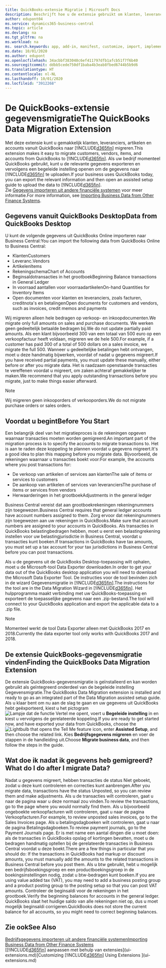 ```yaml
---
title: QuickBooks-extensie Migratie | Microsoft Docs
description: Beschrijft hoe u de extensie gebruikt om klanten, leveranciers, artikelen en rekeningen van QuickBooks Desktop naar Business Central te importeren.
author: edupont04
ms.service: dynamics365-business-central
ms.topic: article
ms.devlang: na
ms.tgt_pltfrm: na
ms.workload: na
ms. search.keywords: app, add-in, manifest, customize, import, implement
ms.date: 10/01/2020
ms.author: edupont
ms.openlocfilehash: 34acbbf383048c6ef411797dfb1afcb51f7f6b40
ms.sourcegitcommit: ddbb5cede750df1baba4b3eab8fbed6744b5b9d6
ms.translationtype: HT
ms.contentlocale: nl-NL
ms.lasthandoff: 10/01/2020
ms.locfileid: "3912268"
---
```

# <a name="the-quickbooks-data-migration-extension"></a><span data-ttu-id="e3bae-103">De QuickBooks-extensie gegevensmigratie</span><span class="sxs-lookup"><span data-stu-id="e3bae-103">The QuickBooks Data Migration Extension</span></span>

<span data-ttu-id="e3bae-104">Met deze extensie kunt u gemakkelijk klanten, leveranciers, artikelen en accounts vanuit QuickBooks naar [!INCLUDE[d365fin](includes/d365fin_md.md)] migreren.</span><span class="sxs-lookup"><span data-stu-id="e3bae-104">This extension makes it easy to migrate customers, vendors, items, and accounts from QuickBooks to [!INCLUDE[d365fin](includes/d365fin_md.md)].</span></span> <span data-ttu-id="e3bae-105">Als uw bedrijf momenteel QuickBooks gebruikt, kunt u de relevante gegevens exporteren en vervolgens een begeleide instelling openen om de gegevens naar [!INCLUDE[d365fin](includes/d365fin_md.md)] te uploaden.</span><span class="sxs-lookup"><span data-stu-id="e3bae-105">If your business uses QuickBooks today, you can export the relevant information and then open an assisted setup guide to upload the data to [!INCLUDE[d365fin](includes/d365fin_md.md)].</span></span>  
<span data-ttu-id="e3bae-106">Zie [Gegevens importeren uit andere financiële systemen](across-import-data-configuration-packages.md) voor meer informatie.</span><span class="sxs-lookup"><span data-stu-id="e3bae-106">For more information, see [Importing Business Data from Other Finance Systems](across-import-data-configuration-packages.md).</span></span>

## <a name="data-from-quickbooks-desktop"></a><span data-ttu-id="e3bae-107">Gegevens vanuit QuickBooks Desktop</span><span class="sxs-lookup"><span data-stu-id="e3bae-107">Data from QuickBooks Desktop</span></span>

<span data-ttu-id="e3bae-108">U kunt de volgende gegevens uit QuickBooks Online importeren naar Business Central:</span><span class="sxs-lookup"><span data-stu-id="e3bae-108">You can import the following data from QuickBooks Online to Business Central:</span></span>

- <span data-ttu-id="e3bae-109">Klanten</span><span class="sxs-lookup"><span data-stu-id="e3bae-109">Customers</span></span>  
- <span data-ttu-id="e3bae-110">Leveranc.</span><span class="sxs-lookup"><span data-stu-id="e3bae-110">Vendors</span></span>  
- <span data-ttu-id="e3bae-111">Artikelen</span><span class="sxs-lookup"><span data-stu-id="e3bae-111">Items</span></span>  
- <span data-ttu-id="e3bae-112">Rekeningschema</span><span class="sxs-lookup"><span data-stu-id="e3bae-112">Chart of Accounts</span></span>  
- <span data-ttu-id="e3bae-113">Beginsaldotransacties in het grootboek</span><span class="sxs-lookup"><span data-stu-id="e3bae-113">Beginning Balance transactions in General Ledger</span></span>  
- <span data-ttu-id="e3bae-114">In voorraad aantallen voor voorraadartikelen</span><span class="sxs-lookup"><span data-stu-id="e3bae-114">On-hand Quantities for Inventory Items</span></span>  
- <span data-ttu-id="e3bae-115">Open documenten voor klanten en leveranciers, zoals facturen, creditnota's en betalingen</span><span class="sxs-lookup"><span data-stu-id="e3bae-115">Open documents for customers and vendors, such as invoices, credit memos and payments</span></span>  

<span data-ttu-id="e3bae-116">Wij migreren alleen hele bedragen op verkoop- en inkoopdocumenten.</span><span class="sxs-lookup"><span data-stu-id="e3bae-116">We migrate only full amounts on sales and purchase documents.</span></span> <span data-ttu-id="e3bae-117">We werken geen gedeeltelijk betaalde bedragen bij.</span><span class="sxs-lookup"><span data-stu-id="e3bae-117">We do not update partially paid amounts.</span></span> <span data-ttu-id="e3bae-118">Als een klant bijvoorbeeld 300 van een totaal van 500 euro op een verkoopfactuur heeft voldaan, migreren we de hele 500.</span><span class="sxs-lookup"><span data-stu-id="e3bae-118">For example, if a customer has paid 300 of a total of 500 dollars on a sales invoice, we migrate the full 500.</span></span> <span data-ttu-id="e3bae-119">Wanneer u gedeeltelijke betalingen hebt ontvangen, moet u deze handmatig bijwerken, voordat of nadat u gegevens migreert.</span><span class="sxs-lookup"><span data-stu-id="e3bae-119">If you have received partial payments, you must update these manually, either before or after you migrate data.</span></span> <span data-ttu-id="e3bae-120">Het is raadzaam openstaande transacties te vereffenen voordat u migreert, om zaken achteraf gemakkelijker te maken.</span><span class="sxs-lookup"><span data-stu-id="e3bae-120">We recommend that you apply outstanding transactions before you migrate, just to make things easier afterward.</span></span>

> [!NOTE]
> <span data-ttu-id="e3bae-121">Wij migreren geen inkooporders of verkooporders.</span><span class="sxs-lookup"><span data-stu-id="e3bae-121">We do not migrate purchase orders or sales orders.</span></span>

## <a name="before-you-start"></a><span data-ttu-id="e3bae-122">Voordat u begint</span><span class="sxs-lookup"><span data-stu-id="e3bae-122">Before You Start</span></span>

<span data-ttu-id="e3bae-123">Een belangrijk deel van het migratieproces is de rekeningen opgeven waarnaar transacties moeten worden gemigreerd.</span><span class="sxs-lookup"><span data-stu-id="e3bae-123">An important part of the migration process is to specify the accounts to migrate transactions to.</span></span> <span data-ttu-id="e3bae-124">Het is aan te raden deze koppeling te plannen voordat u gegevens migreert.</span><span class="sxs-lookup"><span data-stu-id="e3bae-124">It's a good idea to plan this mapping before you migrate data.</span></span> <span data-ttu-id="e3bae-125">Bijvoorbeeld, de rekeningen waarnaar u transacties boekt voor:</span><span class="sxs-lookup"><span data-stu-id="e3bae-125">For example, the accounts where you post transactions for:</span></span>

- <span data-ttu-id="e3bae-126">De verkoop van artikelen of services aan klanten</span><span class="sxs-lookup"><span data-stu-id="e3bae-126">The sale of items or services to customers</span></span>  
- <span data-ttu-id="e3bae-127">De aankoop van artikelen of services van leveranciers</span><span class="sxs-lookup"><span data-stu-id="e3bae-127">The purchase of items or services from vendors</span></span>  
- <span data-ttu-id="e3bae-128">Herwaarderingen in het grootboek</span><span class="sxs-lookup"><span data-stu-id="e3bae-128">Adjustments in the general ledger</span></span>  

<span data-ttu-id="e3bae-129">Business Central vereist dat aan grootboekrekeningen rekeningnummers zijn toegewezen.</span><span class="sxs-lookup"><span data-stu-id="e3bae-129">Business Central requires that general ledger accounts have account numbers assigned to them.</span></span> <span data-ttu-id="e3bae-130">Zorg ervoor dat rekeningnummers zijn toegewezen aan uw rekeningen in QuickBooks.</span><span class="sxs-lookup"><span data-stu-id="e3bae-130">Make sure that account numbers are assigned to your accounts in QuickBooks.</span></span>
<span data-ttu-id="e3bae-131">Als transacties in QuickBooks belastingbedragen hebben, moet u eerst een belastingrekening instellen voor uw belastingjurisdictie in Business Central, voordat u transacties kunt boeken.</span><span class="sxs-lookup"><span data-stu-id="e3bae-131">If transactions in QuickBooks have tax amounts, you must set up a tax account for your tax jurisdictions in Business Central before you can post transactions.</span></span>

<span data-ttu-id="e3bae-132">Als u de gegevens uit de QuickBooks Desktop-toepassing wilt ophalen, moet u de Microsoft-tool Data Exporter downloaden.</span><span class="sxs-lookup"><span data-stu-id="e3bae-132">In order to get your data out of the QuickBooks desktop application you will need to download the Microsoft Data Exporter Tool.</span></span>  <span data-ttu-id="e3bae-133">De instructies voor de tool bevinden zich in de wizard Gegevensmigratie in [!INCLUDE[d365fin](includes/d365fin_md.md)].</span><span class="sxs-lookup"><span data-stu-id="e3bae-133">The instructions for the tool are in the Data Migration Wizard in [!INCLUDE[d365fin](includes/d365fin_md.md)].</span></span> <span data-ttu-id="e3bae-134">Het hulpprogramma maakt verbinding met uw QuickBooks-toepassing en exporteert de toepasselijke gegevens naar een .zip-bestand.</span><span class="sxs-lookup"><span data-stu-id="e3bae-134">The tool will connect to your QuickBooks application and export the applicable data to a .zip file.</span></span>  

> [!NOTE]
> <span data-ttu-id="e3bae-135">Momenteel werkt de tool Data Exporter alleen met QuickBooks 2017 en 2018.</span><span class="sxs-lookup"><span data-stu-id="e3bae-135">Currently the data exporter tool only works with QuickBooks 2017 and 2018.</span></span>

## <a name="finding-the-quickbooks-data-migration-extension"></a><span data-ttu-id="e3bae-136">De extensie QuickBooks-gegevensmigratie vinden</span><span class="sxs-lookup"><span data-stu-id="e3bae-136">Finding the QuickBooks Data Migration Extension</span></span>

<span data-ttu-id="e3bae-137">De extensie QuickBooks-gegevensmigratie is geïnstalleerd en kan worden gebruikt als geïntegreerd onderdeel van de begeleide instelling Gegevensmigratie.</span><span class="sxs-lookup"><span data-stu-id="e3bae-137">The QuickBooks Data Migration extension is installed and ready to go as an integrated part of the Data Migration assisted setup guide.</span></span> <span data-ttu-id="e3bae-138">Als u klaar bent om nu aan de slag te gaan en uw gegevens uit QuickBooks hebt geëxporteerd, kiest u het pictogram ![Lampje dat de functie Vertel me opent](media/ui-search/search_small.png "Vertel me wat u wilt doen"), voert u **Begeleide instelling** in en kiest u vervolgens de gerelateerde koppeling.</span><span class="sxs-lookup"><span data-stu-id="e3bae-138">If you are ready to get started now, and have exported your data from QuickBooks, choose the ![Lightbulb that opens the Tell Me feature](media/ui-search/search_small.png "Tell me what you want to do") icon, enter **Assisted Setup**, and then choose the related link.</span></span> <span data-ttu-id="e3bae-139">Kies **Bedrijfsgegevens migreren** en voer de stappen in de handleiding uit.</span><span class="sxs-lookup"><span data-stu-id="e3bae-139">Choose **Migrate business data**, and then follow the steps in the guide.</span></span>  

## <a name="what-do-i-do-after-i-migrate-data"></a><span data-ttu-id="e3bae-140">Wat doe ik nadat ik gegevens heb gemigreerd?</span><span class="sxs-lookup"><span data-stu-id="e3bae-140">What do I do after I migrate Data?</span></span>

<span data-ttu-id="e3bae-141">Nadat u gegevens migreert, hebben transacties de status Niet geboekt, zodat u deze kunt controleren en correcties kunt aanbrengen.</span><span class="sxs-lookup"><span data-stu-id="e3bae-141">After you migrate data, transactions have the status Unposted, so you can review them and make adjustments.</span></span> <span data-ttu-id="e3bae-142">Als u de transacties wilt controleren, gaat u naar de pagina waar u deze normaal zou vinden.</span><span class="sxs-lookup"><span data-stu-id="e3bae-142">To review the transactions, go to the page where you would normally find them.</span></span> <span data-ttu-id="e3bae-143">Als u bijvoorbeeld ongeboekte verkoopfacturen wilt controleren, gaat u naar de pagina Verkoopfacturen.</span><span class="sxs-lookup"><span data-stu-id="e3bae-143">For example, to review unposted sales invoices, go to the Sales Invoices page.</span></span> <span data-ttu-id="e3bae-144">Als u betalingsdagboeken wilt controleren, gaat u naar de pagina Betalingsdagboeken.</span><span class="sxs-lookup"><span data-stu-id="e3bae-144">To review payment journals, go to the Payment Journals page.</span></span>
<span data-ttu-id="e3bae-145">Er is met name een aantal dingen die u moet doen: als de transacties in QuickBooks opslag of kortingen bevatten, moet u de bedragen handmatig optellen bij de gerelateerde transacties in Business Central voordat u deze boekt.</span><span class="sxs-lookup"><span data-stu-id="e3bae-145">There are a few things in particular that you should do: If the transactions in QuickBooks had markup or discount amounts, you must manually add the amounts to the related transactions in Business Central before you post them.</span></span>
<span data-ttu-id="e3bae-146">Als u btw gebruikt, hebt u mogelijk een bedrijfsboekingsgroep en een productboekingsgroep in de boekingsinstellingen nodig, zodat u btw-bedragen kunt boeken.</span><span class="sxs-lookup"><span data-stu-id="e3bae-146">If you are using value added tax (VAT), you may need to add a business posting group and a product posting group to the posting setup so that you can post VAT amounts.</span></span>
<span data-ttu-id="e3bae-147">Controleer de beginsaldi voor de rekeningen in het grootboek.</span><span class="sxs-lookup"><span data-stu-id="e3bae-147">Verify the beginning balances for accounts in the general ledger.</span></span> <span data-ttu-id="e3bae-148">QuickBooks slaat het huidige saldo van alle rekeningen niet op, dus u moet mogelijk beginsaldi corrigeren.</span><span class="sxs-lookup"><span data-stu-id="e3bae-148">QuickBooks does not store the current balance for all accounts, so you might need to correct beginning balances.</span></span>

## <a name="see-also"></a><span data-ttu-id="e3bae-149">Zie ook</span><span class="sxs-lookup"><span data-stu-id="e3bae-149">See Also</span></span>

[<span data-ttu-id="e3bae-150">Bedrijfsgegevens importeren uit andere financiële systemen</span><span class="sxs-lookup"><span data-stu-id="e3bae-150">Importing Business Data from Other Finance Systems</span></span>](across-import-data-configuration-packages.md)  
<span data-ttu-id="e3bae-151">[[!INCLUDE[d365fin](includes/d365fin_md.md)] aanpassen met behulp van extensies](ui-extensions.md)</span><span class="sxs-lookup"><span data-stu-id="e3bae-151">[Customizing [!INCLUDE[d365fin](includes/d365fin_md.md)] Using Extensions ](ui-extensions.md)</span></span>  
